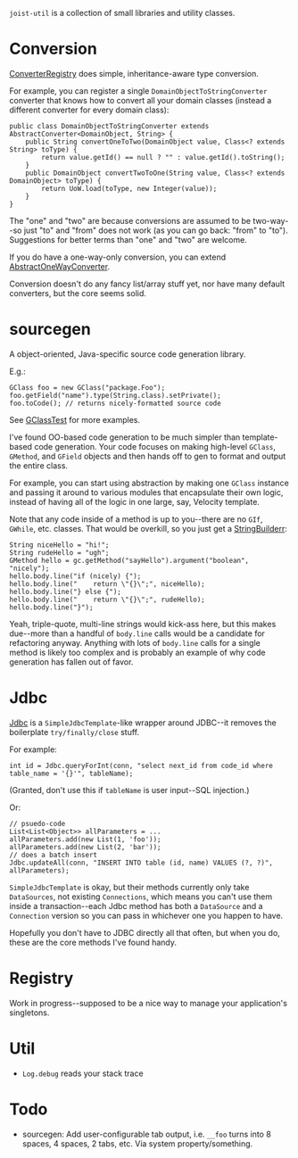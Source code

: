 
`joist-util` is a collection of small libraries and utility classes.

Conversion
==========

[ConverterRegistry](master/src/main/org/exigencecorp/conversion/ConverterRegistry.java) does simple, inheritance-aware type conversion.

For example, you can register a single `DomainObjectToStringConverter` converter that knows how to convert all your domain classes (instead a different converter for every domain class):

    public class DomainObjectToStringConverter extends AbstractConverter<DomainObject, String> {
        public String convertOneToTwo(DomainObject value, Class<? extends String> toType) {
            return value.getId() == null ? "" : value.getId().toString();
        }
        public DomainObject convertTwoToOne(String value, Class<? extends DomainObject> toType) {
            return UoW.load(toType, new Integer(value));
        }
    }

The "one" and "two" are because conversions are assumed to be two-way--so just "to" and "from" does not work (as you can go back: "from" to "to"). Suggestions for better terms than "one" and "two" are welcome.

If you do have a one-way-only conversion, you can extend [AbstractOneWayConverter](master/src/main/org/exigencecorp/conversion/AbstractOneWayConverter.java).

Conversion doesn't do any fancy list/array stuff yet, nor have many default converters, but the core seems solid.

sourcegen
=========

A object-oriented, Java-specific source code generation library.

E.g.:

    GClass foo = new GClass("package.Foo");
    foo.getField("name").type(String.class).setPrivate();
    foo.toCode(); // returns nicely-formatted source code

See [GClassTest](master/tests/org/exigencecorp/gen/GClassTest.java) for more examples.

I've found OO-based code generation to be much simpler than template-based code generation. Your code focuses on making high-level `GClass`, `GMethod`, and `GField` objects and then hands off to gen to format and output the entire class.

For example, you can start using abstraction by making one `GClass` instance and passing it around to various modules that encapsulate their own logic, instead of having all of the logic in one large, say, Velocity template.

Note that any code inside of a method is up to you--there are no `GIf`, `GWhile`, etc. classes. That would be overkill, so you just get a [StringBuilderr](master/src/main/org/exigencecorp/util/StringBuilderr.java):

    String niceHello = "hi!";
    String rudeHello = "ugh";
    GMethod hello = gc.getMethod("sayHello").argument("boolean", "nicely");
    hello.body.line("if (nicely) {");
    hello.body.line("    return \"{}\";", niceHello);
    hello.body.line("} else {");
    hello.body.line("    return \"{}\";", rudeHello);
    hello.body.line("}");

Yeah, triple-quote, multi-line strings would kick-ass here, but this makes due--more than a handful of `body.line` calls would be a candidate for refactoring anyway. Anything with lots of `body.line` calls for a single method is likely too complex and is probably an example of why code generation has fallen out of favor.

Jdbc
====

[Jdbc](master/src/main/org/exigencecorp/jdbc/Jdbc.java) is a `SimpleJdbcTemplate`-like wrapper around JDBC--it removes the boilerplate `try/finally/close` stuff.

For example:

    int id = Jdbc.queryForInt(conn, "select next_id from code_id where table_name = '{}'", tableName);

(Granted, don't use this if `tableName` is user input--SQL injection.)

Or:

    // psuedo-code
    List<List<Object>> allParameters = ...
    allParameters.add(new List(1, 'foo'));
    allParameters.add(new List(2, 'bar'));
    // does a batch insert
    Jdbc.updateAll(conn, "INSERT INTO table (id, name) VALUES (?, ?)", allParameters);

`SimpleJdbcTemplate` is okay, but their methods currently only take `DataSources`, not existing `Connections`, which means you can't use them inside a transaction--each Jdbc method has both a `DataSource` and a `Connection` version so you can pass in whichever one you happen to have.

Hopefully you don't have to JDBC directly all that often, but when you do, these are the core methods I've found handy.

Registry
========

Work in progress--supposed to be a nice way to manage your application's singletons.

Util
====

* `Log.debug` reads your stack trace

Todo
====

* sourcegen: Add user-configurable tab output, i.e. `__foo` turns into 8 spaces, 4 spaces, 2 tabs, etc. Via system property/something.

